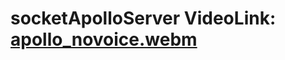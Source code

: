 # socketApolloServer VideoLink: [apollo_novoice.webm](https://github.com/egsdanc/socketApolloServer/assets/50381760/ac77a37e-a985-4694-993a-ae89772c725b)
